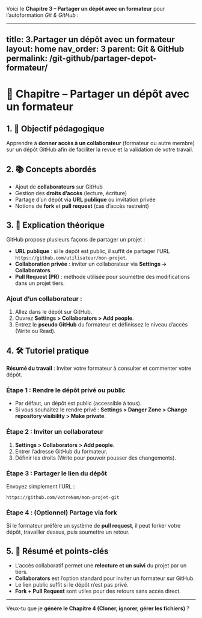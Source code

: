 Voici le **Chapitre 3 – Partager un dépôt avec un formateur** pour l’autoformation *Git & GitHub* :

---

title: 3.Partager un dépôt avec un formateur
layout: home
nav\_order: 3
parent: Git & GitHub
permalink: /git-github/partager-depot-formateur/
------------------------------------------------

# 📘 Chapitre – Partager un dépôt avec un formateur

## 1. 🎯 Objectif pédagogique

Apprendre à **donner accès à un collaborateur** (formateur ou autre membre) sur un dépôt GitHub afin de faciliter la revue et la validation de votre travail.

## 2. 📚 Concepts abordés

* Ajout de **collaborateurs** sur GitHub
* Gestion des **droits d’accès** (lecture, écriture)
* Partage d’un dépôt via **URL publique** ou invitation privée
* Notions de **fork** et **pull request** (cas d’accès restreint)

## 3. 🧠 Explication théorique

GitHub propose plusieurs façons de partager un projet :

* **URL publique** : si le dépôt est public, il suffit de partager l’URL `https://github.com/utilisateur/mon-projet`.
* **Collaboration privée** : inviter un collaborateur via **Settings → Collaborators**.
* **Pull Request (PR)** : méthode utilisée pour soumettre des modifications dans un projet tiers.

### Ajout d’un collaborateur :

1. Allez dans le dépôt sur GitHub.
2. Ouvrez **Settings > Collaborators > Add people**.
3. Entrez le **pseudo GitHub** du formateur et définissez le niveau d’accès (Write ou Read).

## 4. 🛠 Tutoriel pratique

**Résumé du travail** : Inviter votre formateur à consulter et commenter votre dépôt.

### Étape 1 : Rendre le dépôt privé ou public

* Par défaut, un dépôt est public (accessible à tous).
* Si vous souhaitez le rendre privé :
  **Settings > Danger Zone > Change repository visibility > Make private**.

### Étape 2 : Inviter un collaborateur

1. **Settings > Collaborators > Add people**.
2. Entrer l’adresse GitHub du formateur.
3. Définir les droits (Write pour pouvoir pousser des changements).

### Étape 3 : Partager le lien du dépôt

Envoyez simplement l’URL :

```
https://github.com/VotreNom/mon-projet-git
```

### Étape 4 : (Optionnel) Partage via fork

Si le formateur préfère un système de **pull request**, il peut forker votre dépôt, travailler dessus, puis soumettre un retour.

## 5. 🧾 Résumé et points-clés

* L’accès collaboratif permet une **relecture et un suivi** du projet par un tiers.
* **Collaborators** est l’option standard pour inviter un formateur sur GitHub.
* Le lien public suffit si le dépôt n’est pas privé.
* **Fork + Pull Request** sont utiles pour des retours sans accès direct.

---

Veux-tu que je **génère le Chapitre 4 (Cloner, ignorer, gérer les fichiers)** ?
